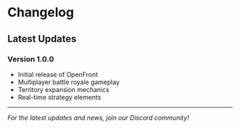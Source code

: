 # Changelog

## Latest Updates

### Version 1.0.0
- Initial release of OpenFront
- Multiplayer battle royale gameplay
- Territory expansion mechanics
- Real-time strategy elements

---

*For the latest updates and news, join our Discord community!*
